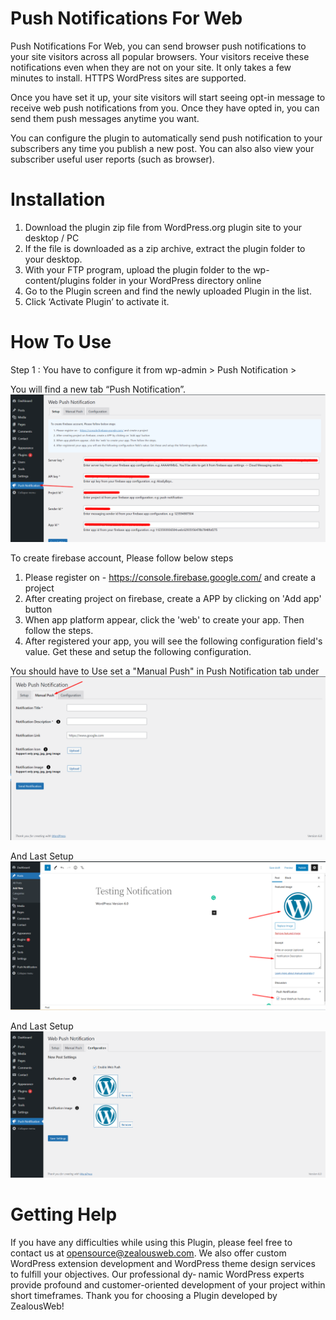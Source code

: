 # Push Notifications For Web
Push Notifications For Web, you can send browser push notifications to your site visitors across all popular browsers. Your visitors receive these notifications even when they are not on your site. It only takes a few minutes to install. HTTPS WordPress sites are supported.

Once you have set it up, your site visitors will start seeing opt-in message to receive web push notifications from you. Once they have opted in, you can send them push messages anytime you want.

You can configure the plugin to automatically send push notification to your subscribers any time you publish a new post. You can also also view your subscriber useful user reports (such as browser).

# Installation
1. Download the plugin zip file from WordPress.org plugin site to your desktop / PC
2. If the file is downloaded as a zip archive, extract the plugin folder to your desktop.
3. With your FTP program, upload the plugin folder to the wp-content/plugins folder in your WordPress directory online
4. Go to the Plugin screen and find the newly uploaded Plugin in the list.
5. Click ‘Activate Plugin’ to activate it.

# How To Use
Step 1 : You have to configure it from wp-admin > Push Notification >

You will find a new tab “Push Notification”.
![Screenshot](resources/img/image-1.png)

To create firebase account, Please follow below steps
1. Please register on - https://console.firebase.google.com/ and create a project
2. After creating project on firebase, create a APP by clicking on 'Add app' button
3. When app platform appear, click the 'web' to create your app. Then follow the steps.
4. After registered your app, you will see the following configuration field's value. Get these and setup the following configuration.

You should have to Use set a "Manual Push" in Push Notification tab under
![Screenshot](resources/img/image-2.png)

And Last Setup 
![Screenshot](resources/img/image-3.png)

And Last Setup 
![Screenshot](resources/img/image-4.png)


# Getting Help

If you have any difficulties while using this Plugin, please feel free to contact us at opensource@zealousweb.com. We also offer custom WordPress extension development and WordPress theme design services to fulfill your objectives. Our professional dy‐ namic WordPress experts provide profound and customer-oriented development of your project within short timeframes. Thank you for choosing a Plugin developed by ZealousWeb!
